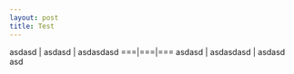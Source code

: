 ```yaml
---
layout: post
title: Test
---
```


asdasd | asdasd | asdasdasd
===|===|===
asdasd | asdasdasd | asdasd
 asd
